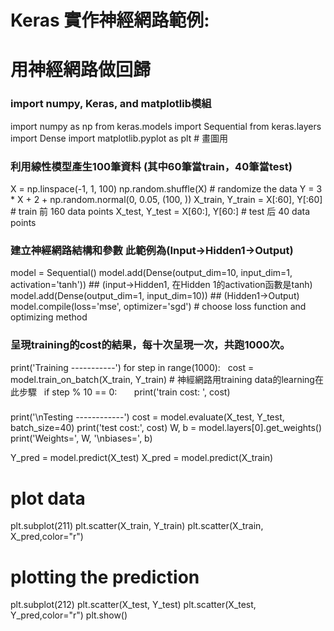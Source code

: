 # Keras 實作神經網路範例:

# 用神經網路做回歸
### import numpy, Keras, and matplotlib模組
import numpy as np
from keras.models import Sequential
from keras.layers import Dense
import matplotlib.pyplot as plt # 畫圖用

### 利用線性模型產生100筆資料 (其中60筆當train，40筆當test)
X = np.linspace(-1, 1, 100)
np.random.shuffle(X)    # randomize the data
Y = 3 * X + 2 + np.random.normal(0, 0.05, (100, ))
X_train, Y_train = X[:60], Y[:60]     # train 前 160 data points
X_test, Y_test = X[60:], Y[60:]       # test 后 40 data points

### 建立神經網路結構和參數 此範例為(Input→Hidden1→Output)
model = Sequential()
model.add(Dense(output_dim=10, input_dim=1, activation='tanh'))  ## (input→Hidden1, 在Hidden 1的activation函數是tanh)
model.add(Dense(output_dim=1, input_dim=10)) ## (Hidden1→Output)
model.compile(loss='mse', optimizer='sgd') # choose loss function and optimizing method

### 呈現training的cost的結果，每十次呈現一次，共跑1000次。
print('Training -----------')
for step in range(1000):
    cost = model.train_on_batch(X_train, Y_train) # 神經網路用training data的learning在此步驟
    if step % 10 == 0:
        print('train cost: ', cost)

### 
print('\nTesting ------------')
cost = model.evaluate(X_test, Y_test, batch_size=40)
print('test cost:', cost)
W, b = model.layers[0].get_weights()
print('Weights=', W, '\nbiases=', b)

Y_pred = model.predict(X_test)
X_pred = model.predict(X_train)

# plot data
plt.subplot(211)
plt.scatter(X_train, Y_train)
plt.scatter(X_train, X_pred,color="r")
# plotting the prediction
plt.subplot(212)
plt.scatter(X_test, Y_test)
plt.scatter(X_test, Y_pred,color="r")
plt.show()
